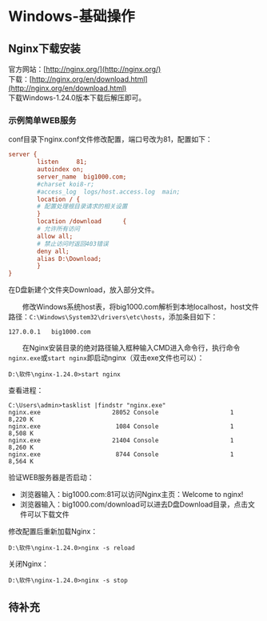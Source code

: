 # Windows-基础操作
## Nginx下载安装
官方网站：[http://nginx.org/](http://nginx.org/)    
下载：[http://nginx.org/en/download.html](http://nginx.org/en/download.html)    
下载Windows-1.24.0版本下载后解压即可。

### 示例简单WEB服务
conf目录下nginx.conf文件修改配置，端口号改为81，配置如下：
```ini
server {
        listen     81;
		autoindex on;
        server_name  big1000.com;
        #charset koi8-r;
        #access_log  logs/host.access.log  main;
        location / {
        # 配置处理根目录请求的相关设置
		}
        location /download		{
		# 允许所有访问
        allow all;
		# 禁止访问时返回403错误
        deny all;
        alias D:\Download;
        }
}
```
在D盘新建个文件夹Download，放入部分文件。

&#8195;&#8195;修改Windows系统host表，将big1000.com解析到本地localhost，host文件路径：`C:\Windows\System32\drivers\etc\hosts`，添加条目如下：
```
127.0.0.1   big1000.com
```
&#8195;&#8195;在Nginx安装目录的绝对路径输入框种输入CMD进入命令行，执行命令`nginx.exe`或`start nginx`即启动nginx（双击exe文件也可以）：

```
D:\软件\nginx-1.24.0>start nginx
```
查看进程：
```
C:\Users\admin>tasklist |findstr "nginx.exe"
nginx.exe                    28052 Console                    1      8,220 K
nginx.exe                     1084 Console                    1      8,508 K
nginx.exe                    21404 Console                    1      8,260 K
nginx.exe                     8744 Console                    1      8,564 K
```
验证WEB服务器是否启动：
- 浏览器输入：big1000.com:81可以访问Nginx主页：Welcome to nginx!
- 浏览器输入：big1000.com/download可以进去D盘Download目录，点击文件可以下载文件

修改配置后重新加载Nginx：
```
D:\软件\nginx-1.24.0>nginx -s reload
```
关闭Nginx：
```
D:\软件\nginx-1.24.0>nginx -s stop
```
## 待补充